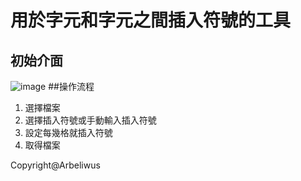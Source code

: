 # 用於字元和字元之間插入符號的工具
## 初始介面
![image](https://github.com/Arbeliwus/CharInsertTool/assets/75787992/a18df777-3e6b-4d03-8872-314158560205)
##操作流程
1) 選擇檔案
2) 選擇插入符號或手動輸入插入符號
3) 設定每幾格就插入符號
4) 取得檔案

Copyright@Arbeliwus

